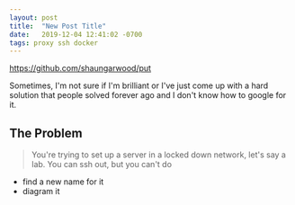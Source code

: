 ```yaml
---
layout: post
title:  "New Post Title"
date:   2019-12-04 12:41:02 -0700
tags: proxy ssh docker
---
```


https://github.com/shaungarwood/put


Sometimes, I'm not sure if I'm brilliant or I've just come up with a hard solution that people solved forever ago and I don't know how to google for it.

## The Problem

> You're trying to set up a server in a locked down network, let's say a lab. You can ssh out, but you can't do 

- find a new name for it
- diagram it
